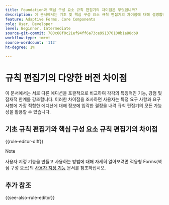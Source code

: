 ```yaml
---
title: Foundation과 핵심 구성 요소 규칙 편집기의 차이점은 무엇입니까?
description: 이 문서에서는 기초 및 핵심 구성 요소 규칙 편집기의 차이점에 대해 설명합니다
feature: Adaptive Forms, Core Components
role: User, Developer
level: Beginner, Intermediate
source-git-commit: 780c68f0c21ef94ff6a73ce991370100b1a88db9
workflow-type: tm+mt
source-wordcount: '112'
ht-degree: 1%

---
```


# 규칙 편집기의 다양한 버전 차이점

이 문서에서는 서로 다른 에디션을 포괄적으로 비교하여 각각의 특징적인 기능, 강점 및 잠재적 한계를 강조합니다. 이러한 차이점을 조사하면 사용자는 특정 요구 사항과 요구 사항에 가장 적합한 에디션에 대해 정보에 입각한 결정을 내려 규칙 편집기의 모든 가능성을 활용할 수 있습니다.

## 기초 규칙 편집기와 핵심 구성 요소 규칙 편집기의 차이점

{{rule-editor-diff}}

>[!NOTE]
>
> 사용자 지정 기능을 만들고 사용하는 방법에 대해 자세히 알아보려면 적응형 Forms(핵심 구성 요소)의 [사용자 지정 기능](/help/forms/create-and-use-custom-functions.md) 문서를 참조하십시오.


## 추가 참조

{{see-also-rule-editor}}

